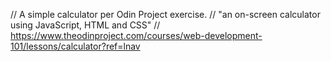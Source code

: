 // A simple calculator per Odin Project exercise.
// 	"an on-screen calculator using JavaScript, HTML and CSS"
// https://www.theodinproject.com/courses/web-development-101/lessons/calculator?ref=lnav
